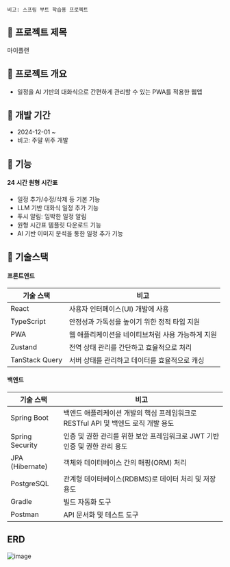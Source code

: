 ```
비고: 스프링 부트 학습용 프로젝트
```
## 📕 프로젝트 제목
마이플랜

## 📃 프로젝트 개요
- 일정을 AI 기반의 대화식으로 간편하게 관리할 수 있는 PWA를 적용한 웹앱

## 📆 개발 기간
- 2024-12-01 ~
- 비고: 주말 위주 개발

## 📲 기능
#### 24 시간 원형 시간표
- 일정 추가/수정/삭제 등 기본 기능
- LLM 기반 대화식 일정 추가 기능
- 푸시 알림: 임박한 일정 알림
- 원형 시간표 템플릿 다운로드 기능
- AI 기반 이미지 분석을 통한 일정 추가 기능

## 🔧 기술스택
#### 프론트엔드
| 기술 스택         | 비고                                           |
|------------------|----------------------------------------------|
| React           | 사용자 인터페이스(UI) 개발에 사용             |
| TypeScript      | 안정성과 가독성을 높이기 위한 정적 타입 지원   |
| PWA             | 웹 애플리케이션을 네이티브처럼 사용 가능하게 지원 |
| Zustand         | 전역 상태 관리를 간단하고 효율적으로 처리      |
| TanStack Query  | 서버 상태를 관리하고 데이터를 효율적으로 캐싱   |

#### 백엔드
| 기술 스택          | 비고                                     |
|-------------------|----------------------------------------|
| Spring Boot       | 백엔드 애플리케이션 개발의 핵심 프레임워크로 RESTful API 및 백엔드 로직 개발 용도 |
| Spring Security   | 인증 및 권한 관리를 위한 보안 프레임워크로 JWT 기반 인증 및 권한 관리 용도   |
| JPA (Hibernate)   | 객체와 데이터베이스 간의 매핑(ORM) 처리    |
| PostgreSQL             | 관계형 데이터베이스(RDBMS)로 데이터 처리 및 저장 용도                |
| Gradle            | 빌드 자동화 도구                         |
| Postman   | API 문서화 및 테스트 도구                 |

## ERD
![image](https://github.com/user-attachments/assets/1f757db3-906e-45e2-b884-e7439c4ffc28)


## 

